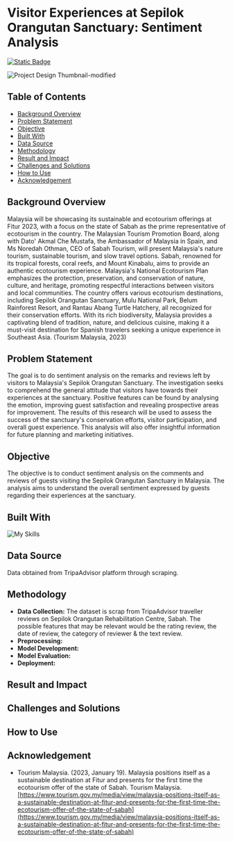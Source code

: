 # Visitor Experiences at Sepilok Orangutan Sanctuary: Sentiment Analysis

[![Static Badge](https://img.shields.io/badge/Back_to_Portfolio_Page-red?style=for-the-badge&logo=github&labelColor=black)](https://izzad2413.github.io/nazmirulizzadnassir.github.io/)

![Project Design Thumbnail-modified](https://github.com/user-attachments/assets/d212530f-8549-4570-9a8a-b30e7a00749b)

## Table of Contents 

- [Background Overview](#background-overview)
- [Problem Statement](#problem-statement)
- [Objective](#objective)
- [Built With](#built-with)
- [Data Source](#data-source)
- [Methodology](#methodology)
- [Result and Impact](#result-and-impact)
- [Challenges and Solutions](#challenges-and-solutions)
- [How to Use](#how-to-use)
- [Acknowledgement](#acknowledgement)

## Background Overview

Malaysia will be showcasing its sustainable and ecotourism offerings at Fitur 2023, with a focus on the state of Sabah as the prime representative of ecotourism in the country. The Malaysian Tourism Promotion Board, along with Dato' Akmal Che Mustafa, the Ambassador of Malaysia in Spain, and Ms Noredah Othman, CEO of Sabah Tourism, will present Malaysia's nature tourism, sustainable tourism, and slow travel options. Sabah, renowned for its tropical forests, coral reefs, and Mount Kinabalu, aims to provide an authentic ecotourism experience. Malaysia's National Ecotourism Plan emphasizes the protection, preservation, and conservation of nature, culture, and heritage, promoting respectful interactions between visitors and local communities. The country offers various ecotourism destinations, including Sepilok Orangutan Sanctuary, Mulu National Park, Belum Rainforest Resort, and Rantau Abang Turtle Hatchery, all recognized for their conservation efforts. With its rich biodiversity, Malaysia provides a captivating blend of tradition, nature, and delicious cuisine, making it a must-visit destination for Spanish travelers seeking a unique experience in Southeast Asia. (Tourism Malaysia, 2023)

## Problem Statement

The goal is to do sentiment analysis on the remarks and reviews left by visitors to Malaysia's Sepilok Orangutan Sanctuary. The investigation seeks to comprehend the general attitude that visitors have towards their experiences at the sanctuary. Positive features can be found by analysing the emotion, improving guest satisfaction and revealing prospective areas for improvement. The results of this research will be used to assess the success of the sanctuary's conservation efforts, visitor participation, and overall guest experience. This analysis will also offer insightful information for future planning and marketing initiatives.

## Objective

The objective is to conduct sentiment analysis on the comments and reviews of guests visiting the Sepilok Orangutan Sanctuary in Malaysia. The analysis aims to understand the overall sentiment expressed by guests regarding their experiences at the sanctuary.


## Built With

![My Skills](https://go-skill-icons.vercel.app/api/icons?i=vscode,python,playwright,scikitlearn,nltk&titles=true)


## Data Source
Data obtained from TripaAdvisor platform through scraping. 

## Methodology

- **Data Collection:** The dataset is scrap from TripaAdvisor traveller reviews on Sepilok Orangutan Rehabilitation Centre, Sabah. The possible features that may be relevant would be the rating review, the date of review, the category of reviewer & the text review.
- **Preprocessing:**
- **Model Development:**
- **Model Evaluation:**
- **Deployment:**

## Result and Impact


## Challenges and Solutions


## How to Use


## Acknowledgement

- Tourism Malaysia. (2023, January 19). Malaysia positions itself as a sustainable destination at Fitur and presents for the first time the ecotourism offer of the state of Sabah. Tourism Malaysia. [https://www.tourism.gov.my/media/view/malaysia-positions-itself-as-a-sustainable-destination-at-fitur-and-presents-for-the-first-time-the-ecotourism-offer-of-the-state-of-sabah](https://www.tourism.gov.my/media/view/malaysia-positions-itself-as-a-sustainable-destination-at-fitur-and-presents-for-the-first-time-the-ecotourism-offer-of-the-state-of-sabah)

